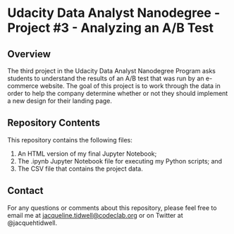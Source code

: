 # Udacity Data Analyst Nanodegree - Project #3 - Analyzing an A/B Test

## Overview
The third project in the Udacity Data Analyst Nanodegree Program asks students to understand the results of an A/B test that was run by an e-commerce website. The goal of this project is to work through the data in order to help the company determine whether or not they should implement a new design for their landing page.

## Repository Contents
This repository contains the following files:

1. An HTML version of my final Jupyter Notebook;
2. The .ipynb Jupyter Notebook file for executing my Python scripts; and
3. The CSV file that contains the project data.

## Contact
For any questions or comments about this repository, please feel free to email me at jacqueline.tidwell@codeclab.org or on Twitter at @jacquehtidwell.
